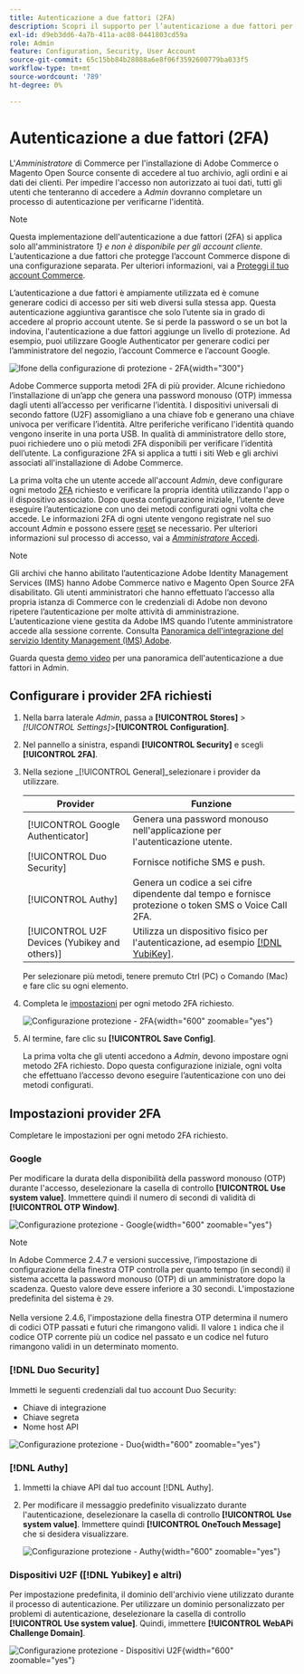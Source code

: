 ```yaml
---
title: Autenticazione a due fattori (2FA)
description: Scopri il supporto per l’autenticazione a due fattori per garantire la sicurezza del sistema e dei dati.
exl-id: d9eb3dd6-4a7b-411a-ac08-0441803cd59a
role: Admin
feature: Configuration, Security, User Account
source-git-commit: 65c15bb84b28088a6e8f06f3592600779ba033f5
workflow-type: tm+mt
source-wordcount: '789'
ht-degree: 0%

---
```


# Autenticazione a due fattori (2FA)

L&#39;_Amministratore_ di Commerce per l&#39;installazione di Adobe Commerce o Magento Open Source consente di accedere al tuo archivio, agli ordini e ai dati dei clienti. Per impedire l&#39;accesso non autorizzato ai tuoi dati, tutti gli utenti che tenteranno di accedere a _Admin_ dovranno completare un processo di autenticazione per verificarne l&#39;identità.

>[!NOTE]
>
>Questa implementazione dell&#39;autenticazione a due fattori (2FA) si applica solo all&#39;amministratore _1} e non è disponibile per gli account cliente._ L’autenticazione a due fattori che protegge l’account Commerce dispone di una configurazione separata. Per ulteriori informazioni, vai a [Proteggi il tuo account Commerce](../getting-started/commerce-account-secure.md).

L’autenticazione a due fattori è ampiamente utilizzata ed è comune generare codici di accesso per siti web diversi sulla stessa app. Questa autenticazione aggiuntiva garantisce che solo l’utente sia in grado di accedere al proprio account utente. Se si perde la password o se un bot la indovina, l&#39;autenticazione a due fattori aggiunge un livello di protezione. Ad esempio, puoi utilizzare Google Authenticator per generare codici per l’amministratore del negozio, l’account Commerce e l’account Google.

![Ifone della configurazione di protezione - 2FA](./assets/google-authenticator-iphone.png){width="300"}

Adobe Commerce supporta metodi 2FA di più provider. Alcune richiedono l’installazione di un’app che genera una password monouso (OTP) immessa dagli utenti all’accesso per verificarne l’identità. I dispositivi universali di secondo fattore (U2F) assomigliano a una chiave fob e generano una chiave univoca per verificare l’identità. Altre periferiche verificano l&#39;identità quando vengono inserite in una porta USB. In qualità di amministratore dello store, puoi richiedere uno o più metodi 2FA disponibili per verificare l’identità dell’utente. La configurazione 2FA si applica a tutti i siti Web e gli archivi associati all&#39;installazione di Adobe Commerce.

La prima volta che un utente accede all&#39;account _Admin_, deve configurare ogni metodo [2FA](../configuration-reference/security/2fa.md) richiesto e verificare la propria identità utilizzando l&#39;app o il dispositivo associato. Dopo questa configurazione iniziale, l’utente deve eseguire l’autenticazione con uno dei metodi configurati ogni volta che accede. Le informazioni 2FA di ogni utente vengono registrate nel suo account _Admin_ e possono essere [reset](security-two-factor-authentication-manage.md) se necessario. Per ulteriori informazioni sul processo di accesso, vai a [_Amministratore_ Accedi](../getting-started/admin-signin.md).

>[!NOTE]
>
>Gli archivi che hanno abilitato l’autenticazione Adobe Identity Management Services (IMS) hanno Adobe Commerce nativo e Magento Open Source 2FA disabilitato. Gli utenti amministratori che hanno effettuato l’accesso alla propria istanza di Commerce con le credenziali di Adobe non devono ripetere l’autenticazione per molte attività di amministrazione. L’autenticazione viene gestita da Adobe IMS quando l’utente amministratore accede alla sessione corrente. Consulta [Panoramica dell&#39;integrazione del servizio Identity Management (IMS) Adobe](https://experienceleague.adobe.com/docs/commerce-admin/start/admin/ims/adobe-ims-integration-overview.html).

Guarda questa [demo video](https://video.tv.adobe.com/v/339104?quality=12&learn=on) per una panoramica dell&#39;autenticazione a due fattori in Admin.

## Configurare i provider 2FA richiesti

1. Nella barra laterale _Admin_, passa a **[!UICONTROL Stores]** > _[!UICONTROL Settings]_>**[!UICONTROL Configuration]**.

1. Nel pannello a sinistra, espandi **[!UICONTROL Security]** e scegli **[!UICONTROL 2FA]**.

1. Nella sezione _[!UICONTROL General]_selezionare i provider da utilizzare.

   | Provider | Funzione |
   |--- |--- |
   | [!UICONTROL Google Authenticator] | Genera una password monouso nell&#39;applicazione per l&#39;autenticazione utente. |
   | [!UICONTROL Duo Security] | Fornisce notifiche SMS e push. |
   | [!UICONTROL Authy] | Genera un codice a sei cifre dipendente dal tempo e fornisce protezione o token SMS o Voice Call 2FA. |
   | [!UICONTROL U2F Devices (Yubikey and others)] | Utilizza un dispositivo fisico per l&#39;autenticazione, ad esempio [[!DNL YubiKey]](https://www.yubico.com/). |

   Per selezionare più metodi, tenere premuto Ctrl (PC) o Comando (Mac) e fare clic su ogni elemento.

1. Completa le [impostazioni](../configuration-reference/security/2fa.md) per ogni metodo 2FA richiesto.

   ![Configurazione protezione - 2FA](../configuration-reference/security/assets/2fa-general.png){width="600" zoomable="yes"}

1. Al termine, fare clic su **[!UICONTROL Save Config]**.

   La prima volta che gli utenti accedono a _Admin_, devono impostare ogni metodo 2FA richiesto. Dopo questa configurazione iniziale, ogni volta che effettuano l’accesso devono eseguire l’autenticazione con uno dei metodi configurati.

## Impostazioni provider 2FA

Completare le impostazioni per ogni metodo 2FA richiesto.

### Google

Per modificare la durata della disponibilità della password monouso (OTP) durante l&#39;accesso, deselezionare la casella di controllo **[!UICONTROL Use system value]**. Immettere quindi il numero di secondi di validità di **[!UICONTROL OTP Window]**.

![Configurazione protezione - Google](../configuration-reference/security/assets/2fa-google.png){width="600" zoomable="yes"}

>[!NOTE]
>
>In Adobe Commerce 2.4.7 e versioni successive, l’impostazione di configurazione della finestra OTP controlla per quanto tempo (in secondi) il sistema accetta la password monouso (OTP) di un amministratore dopo la scadenza. Questo valore deve essere inferiore a 30 secondi. L&#39;impostazione predefinita del sistema è `29`.<br><br> Nella versione 2.4.6, l&#39;impostazione della finestra OTP determina il numero di codici OTP passati e futuri che rimangono validi. Il valore `1` indica che il codice OTP corrente più un codice nel passato e un codice nel futuro rimangono validi in un determinato momento.

### [!DNL Duo Security]

Immetti le seguenti credenziali dal tuo account Duo Security:

- Chiave di integrazione
- Chiave segreta
- Nome host API

![Configurazione protezione - Duo](../configuration-reference/security/assets/2fa-duo-security.png){width="600" zoomable="yes"}

### [!DNL Authy]

1. Immetti la chiave API dal tuo account [!DNL Authy].

1. Per modificare il messaggio predefinito visualizzato durante l&#39;autenticazione, deselezionare la casella di controllo **[!UICONTROL Use system value]**. Immettere quindi **[!UICONTROL OneTouch Message]** che si desidera visualizzare.

   ![Configurazione protezione - Authy](../configuration-reference/security/assets/2fa-authy.png){width="600" zoomable="yes"}

### Dispositivi U2F ([!DNL Yubikey] e altri)

Per impostazione predefinita, il dominio dell&#39;archivio viene utilizzato durante il processo di autenticazione. Per utilizzare un dominio personalizzato per problemi di autenticazione, deselezionare la casella di controllo **[!UICONTROL Use system value]**. Quindi, immettere **[!UICONTROL WebAPi Challenge Domain]**.

![Configurazione protezione - Dispositivi U2F](../configuration-reference/security/assets/2fa-u2f-key.png){width="600" zoomable="yes"}
